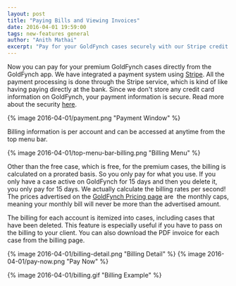 ```yaml
---
layout: post
title: "Paying Bills and Viewing Invoices"
date: 2016-04-01 19:59:00
tags: new-features general
author: "Anith Mathai"
excerpt: "Pay for your GoldFynch cases securely with our Stripe credit card payment integration. Calculation of case billing is prorated on an hourly basis."
---
```


Now you can pay for your premium GoldFynch cases directly from the GoldFynch app. We have integrated a payment system using [Stripe](https://stripe.com/). All the payment processing is done through the Stripe service, which is kind of like having paying directly at the bank. Since we don't store any credit card information on GoldFynch, your payment information is secure. Read more about the security [here](https://stripe.com/us/features#seamless-security).

{% image 2016-04-01/payment.png "Payment Window" %}

Billing information is per account and can be accessed at anytime from the top menu bar.

{% image 2016-04-01/top-menu-bar-billing.png "Billing Menu" %}

Other than the free case, which is free, for the premium cases, the billing is calculated on a prorated basis. So you only pay for what you use. If you only have a case active on GoldFynch for 15 days and then you delete it, you only pay for 15 days. We actually calculate the billing rates per second! The prices advertised on the [GoldFynch Pricing page](https://goldfynch.com/pricing.html) are  the monthly caps, meaning your monthly bill will never be more than the advertised amount.

The billing for each account is itemized into cases, including cases that have been deleted. This feature is especially useful if you have to pass on the billing to your client. You can also download the PDF invoice for each case from the billing page.

{% image 2016-04-01/billing-detail.png "Billing Detail" %}
{% image 2016-04-01/pay-now.png "Pay Now" %}


{% image 2016-04-01/billing.gif "Billing Example" %}

